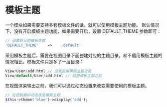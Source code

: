 # 模板主题

一个模块如果需要支持多套模板文件的话，就可以使用模板主题功能。 默认情况下，没有开启模板主题功能，如果需要开启，设置 DEFAULT_THEME 参数即可：

```php
// 设置默认的模板主题
'DEFAULT_THEME'    =>    'default'
```
采用模板主题后，需要在视图目录下面创建对应的主题目录，和不启用模板主题的情况相比，模板文件只是多了一层目录：

```php
View/User/add.html // 没有启用模板主题之前
View/default/User/add.html // 启用模板主题之后
```

在视图渲染输出之前，我们可以通过动态设置来改变需要使用的模板主题。

```php
// 在控制器中动态改变模板主题
$this->theme('blue')->display('add');
```